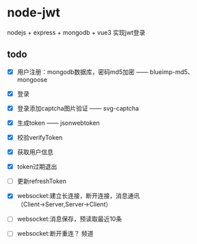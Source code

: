 # node-jwt

nodejs + express + mongodb + vue3
实现jwt登录


## todo 

- [x] 用户注册：mongodb数据库，密码md5加密 —— blueimp-md5、mongoose
- [x] 登录
- [x] 登录添加captcha图片验证 —— svg-captcha
- [x] 生成token —— jsonwebtoken
- [x] 校验verifyToken
- [x] 获取用户信息
- [x] token过期退出
- [ ] 更新refreshToken
- [x] websocket:建立长连接，断开连接，消息通讯（Client→Server,Server→Client）
- [ ] websocket:消息保存，预读取最近10条
- [ ] websocket:断开重连？ 频道
 